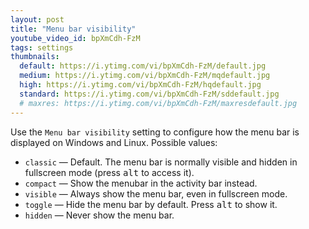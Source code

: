 ```yaml
---
layout: post
title: "Menu bar visibility"
youtube_video_id: bpXmCdh-FzM
tags: settings
thumbnails:
  default: https://i.ytimg.com/vi/bpXmCdh-FzM/default.jpg
  medium: https://i.ytimg.com/vi/bpXmCdh-FzM/mqdefault.jpg
  high: https://i.ytimg.com/vi/bpXmCdh-FzM/hqdefault.jpg
  standard: https://i.ytimg.com/vi/bpXmCdh-FzM/sddefault.jpg
  # maxres: https://i.ytimg.com/vi/bpXmCdh-FzM/maxresdefault.jpg
---
```


Use the `Menu bar visibility` setting to configure how the menu bar is displayed on Windows and Linux. Possible values: 

- `classic` — Default. The menu bar is normally visible and hidden in fullscreen mode (press <kbd>alt</kbd> to access it).
- `compact` — Show the menubar in the activity bar instead.
- `visible` — Always show the menu bar, even in fullscreen mode.
- `toggle` — Hide the menu bar by default. Press <kbd>alt</kbd> to show it.
- `hidden` — Never show the menu bar.
